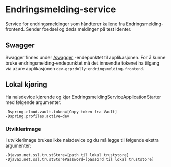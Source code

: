 # Endringsmelding-service

Service for endringsmeldinger som håndterer kallene fra Endringsmelding-frontend. Sender foedsel og døds meldinger på
test identer.

## Swagger

Swagger finnes under [/swagger](https://testnav-endringsmelding-service.intern.dev.nav.no/swagger) -endepunktet til
applikasjonen. For å kunne bruke endringsmelding-endepunktet må det innsendte tokenet ha tilgang via azure
applikasjonen `dev-gcp:dolly:endringsmelding-frontend`.

## Lokal kjøring

Ha naisdevice kjørende og kjør EndringsmeldingServiceApplicationStarter med følgende argumenter:

```
-Dspring.cloud.vault.token=[Copy token fra Vault]
-Dspring.profiles.active=dev
```

### Utviklerimage

I utviklerimage brukes ikke naisdevice og du må legge til følgende ekstra argumenter:

```
-Djavax.net.ssl.trustStore=[path til lokal truststore]
-Djavax.net.ssl.trustStorePassword=[passord til lokal truststore]
```